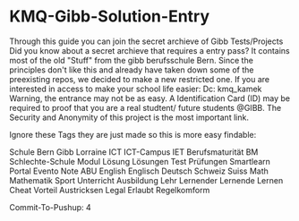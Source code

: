 # KMQ-Gibb-Solution-Entry
Through this guide you can join the secret archieve of Gibb Tests/Projects 
Did you know about a secret archieve that requires a entry pass? It contains most of the old "Stuff" from the gibb berufsschule Bern. 
Since the principles don't like this and already have taken down some of the preexisting repos, we decided to make a new restricted one.
If you are interested in access to make your school life easier:
Dc: kmq_kamek
Warning, the entrance may not be as easy. A Identification Card (ID) may be required to proof that you are a real studtent/ future students @GIBB.
The Security and Anonymity of this project is the most important link.


Ignore these Tags they are just made so this is more easy findable:

Schule Bern Gibb Lorraine ICT ICT-Campus IET Berufsmaturität BM Schlechte-Schule Modul Lösung Lösungen Test Prüfungen Smartlearn Portal Evento Note ABU English Englisch Deutsch Schweiz Suiss Math Mathematik Sport Unterricht Ausbildung Lehr Lernender Lernende Lernen Cheat Vorteil Austricksen Legal Erlaubt Regelkomform 

Commit-To-Pushup: 4
